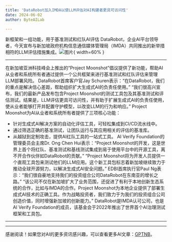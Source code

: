 ```yaml
---
title: 'DataRobot加入IMDA以使LLM评估对AI构建者更具可访问性'
date: 2024-06-02
author: ByteAILab

---
```


新框架和一组功能，用于基准测试和红队AI评估
DataRobot，企业AI平台领导者，今天宣布与新加坡政府机构信息通信媒体管理局（IMDA）共同推出的新举措相符的LLM评估措施集成。![图片](https://ai-techpark.com/wp-content/uploads/2024/05/DataRobot-960x540.jpg){ width=60% }

---
在新加坡亚洲科技峰会上推出的“Project Moonshot”倡议提供了新功能，帮助AI从业者和系统所有者通过提供一个公共框架来进行基准测试和红队评估来管理LLM部署风险。
DataRobot首席客户官Jay Schuren表示：“在DataRobot，我们的重点是解决信心差距，帮助组织扩大生成式AI的负责任使用。” “我们很高兴宣布，我们的最新产品发布包含Project Moonshot的测试工具包及其基准测试和评估测试。结果是，LLM评估更具可访问性，并有助于扩展生成式AI的负责任使用，使从业者能够打开并配置守护模型，以改变LLM的行为和响应。”
Project Moonshot为AI从业者和系统所有者提供了三项核心功能：
- 针对生成式AI解决方案的自动化评估工具，可轻松集成到CI/CD流水线中。
- 通过筛选正确的基准测试，让团队运行与其应用相关的评估的基准库。
- 从越狱到定制攻击，提供AI红队工具的一站式工具。
AI Verify Foundation的管理委员会主席Dr. Ong Chen Hui表示：“Project Moonshot的开发，这是世界上首个将红队、基准测试和基线测试集成到易于使用平台中的开源工具，离不开合作伙伴如DataRobot的贡献。” “Project Moonshot将为开发人员提供一个直观工具包来测试他们的LLM应用。这个新工具包标志着新加坡继续致力于推动全球开源努力，以解决生成式AI安全问题。”
EDBI首席执行官Paul Ng表示：“我们很自豪地支持我们的投资组合公司DataRobot在东南亚的增长之路。” “该公司不仅在新加坡扩大了业务范围，还促进了有利于本地创新生态系统的合作，比如与IMDA的合作。Project Moonshot为本地企业提供了部署生成式AI技术的正确工具。作为战略投资者，我们致力于为我们的投资组合公司创造价值，同时增强新加坡的创新能力。”
DataRobot是IMDA认可公司，也是AI Verify Foundation的成员，该基金会于2022年推出了世界首个AI治理测试框架和工具包。

---
---
感谢阅读！如果您对AI的更多资讯感兴趣，可以查看更多AI文章：[GPTNB](https://gptnb.com)。